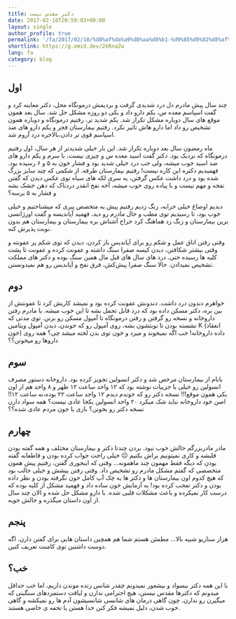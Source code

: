 ```yaml
---
title: دکتر مقدس نیست
date: 2017-02-10T20:59:03+00:00
layout: single
author_profile: true
permalink: '/fa/2017/02/10/%d8%af%da%a9%d8%aa%d8%b1-%d9%85%d9%82%d8%af%d8%b3-%d9%86%db%8c%d8%b3%d8%aa/'
shortlink: https://g.omid.dev/2kRnaZw
lang: fa
category: blog
---
```

## اول

چند سال پیش مادرم دل درد شدیدی گرفت و بردیمش درمونگاه محل، دکتر معاینه کرد و گفت اسپاسم معده س، یکم دارو داد و یکی دو روزه مشکل حل شد. سال بعد همون موقع های سال دوباره مشکل تکرار شد. یکم شدید تر، رفتیم درمونگاه و دوباره همون تشخیص رو داد اما دارو هاش تاثیر نکرد. رفتیم بیمارستان فجر و یکم دارو های ضد اسپاسم قوی تر دادن،‌بالاخره درد آروم شد.

ماه رمضون سال بعد دوباره تکرار شد. این بار خیلی شدیدتر از هر سال،‌ اول رفتیم درمونگاه که نزدیک بود. دکتر گفت اسید معده س و چیزی نیست، با سرم و یکم دارو های ضد اسید خوب میشه، ولی خب درد خیلی شدید بود و فشار خون به ۵ و ۶ رسیده بود. فهمیدیم دکتره این کاره نیست! رفتیم بیمارستان طرفه. از شکمی که چند سایز بزرگ شده بود و درد داشت عکس گرفتن، یه سری لکه های سیاه توی عکس دیدن که گفتن نفخه و مهم نیست و با پیاده روی خوب میشه، آخه نفخ انقدر دردناک که دهن خشک بشه و فشار به ۵ برسه؟

دیدیم اوضاغ خیلی خرابه، زنگ زدیم رفتیم پیش یه متخصص پیری که میشناختیم و خیلی خوب بود، تا رسیدیم توی مطب و حال مادرم رو دید، فهمید آپاندیسه و گفت اورژانسی برین بیمارستان و زنگ زد هماهنگ کرد جراح آشناش بره بیمارستان و بیمارستان هم بدون نوبت پذیرش کنه.

وقتی رفتن اتاق عمل و شکم رو برای آپاندیس باز کردن، دیدن که توی شکم پر عفونته و وقتی بیشتر شکافتن، دیدن کیسه صفرا سنگ داشته و عفونت کرده و عفونت تا پشت کلیه ها رسیده حتی. درد های سال های قبل مال همین سنگ بوده و دکتر های مملکت تشخیص نمیدادن. حالا سنگ صفرا پیش‌کش، فرق نفخ و آپاندیس رو هم نمیدونستن.

## دوم

خواهرم دندون درد داشت. دندونش عفونت کرده بود و نمیشد کاریش کرد تا عفونتش از بین بره، دکتر مسکن داده بود که درد قابل تحمل بشه تا این خوب میشه. با مادرم رفتن داروخانه و نسخه رو گرفتن و رفتن درمونگاه تا آمپول مسکن رو بزنن. توی مدتی که نشسته بودن تا نوبتشون بشه، روی آمپول رو که خوندن، دیدن آمپول ویتامین K (انعقاد خون)‌ داده داروخانه! خب اگه نمیخوند و میزد و خون توی بدن لخته میشد چی؟ همه روی داروها رو میخونن؟؟

## سوم

بابام از بیمارستان مرخص شد و دکتر انسولین تجویز کرده بود. داروخانه دستور مصرف انسولین رو خیلی با جزییات نوشته بود که ۱۲ واحد ساعت ۱۲ ظهر و ۸ واحد هم از اون یکی همون موقع!!! نسخه دکتر رو که خوندم دیدم ۱۲ واحد ساعت ۲۲ بوده،‌نه ساعت ۱۲!! اصن خود داروخانه نباید شک میکرد ۲۰ واحد انسولین یکجا عادی نیست؟ همه سواد دارن نسخه دکتر رو بخونن؟ بازی با جون مردم عادی شده؟؟

## چهارم

مادر مادربزرگم حالش خوب نبود. بردن چندتا دکتر و بیمارستان مختلف و همه گفته بودن قلبشه و کاری نمیتونیم براش بکنیم 😐 خیلی راحت جواب کرده بودن و قاطعانه گفته بودن که دیگه فقط مهمون چند ماهمونه&#8230; وقتی که اینجوری گفتن، رفتیم پیش همون متخصصی که گفتم مشکل مادرم رو تشخیص داد. وقتی رفتن پیشش و خیلی جالب بود که هیچ کدوم اون بیمارستان ها و دکتر ها یه چک آپ کامل خون نگرفته بودن و نظر داده بودن و دکتر تعجب کرده بود! یه آزمایش خون ساده داد و فهمید مشکل از کلیه بوده که درست کار نمیکرده و باعث مشکلات قلبی شده. با دارو مشکل حل شده و الان چند سال از اون داستان میگذره و حالش خوبه.

## پنجم

هزار سناریو شبیه بالا&#8230; مطمئن هستم شما هم همچین داستان هایی برای گفتن دارن. اگه دوست داشتین توی کامنت تعریف کنین.

## خب؟

با این همه دکتر بیسواد و بیشعور نمیدونم چقدر شانس زنده موندن داریم، اما خب حداقل میدونم که دکترها مقدس نیستن، هیچ احترامی ندارن و لیاقت دستمزدهای سنگینی که میگیرن رو ندارن. چون گاهی درمان های شانسی شانسیشون آدم ها رو نمیکشه و گاهی خوب شدن،‌ دلیل نمیشه فکر کنن خدا هستن یا تحفه ی خاصی هستند.